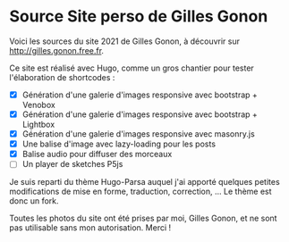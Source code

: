 # Source Site perso de Gilles Gonon

Voici les sources du site 2021 de Gilles Gonon, à découvrir sur http://gilles.gonon.free.fr.

Ce site est réalisé avec Hugo, comme un gros chantier pour tester l'élaboration de shortcodes : 

-[x] Génération d'une galerie d'images responsive avec bootstrap + Venobox
-[x] Génération d'une galerie d'images responsive avec bootstrap + Lightbox
-[x] Génération d'une galerie d'images responsive avec masonry.js
-[x] Une balise d'image avec lazy-loading pour les posts
-[x] Balise audio pour diffuser des morceaux
-[ ] Un player de sketches P5js

Je suis reparti du thème Hugo-Parsa auquel j'ai apporté quelques petites modifications 
de mise en forme, traduction, correction, ... Le thème est donc un fork. 

Toutes les photos du site ont été prises par moi, Gilles Gonon, et ne sont pas utilisable sans mon autorisation. Merci ! 

